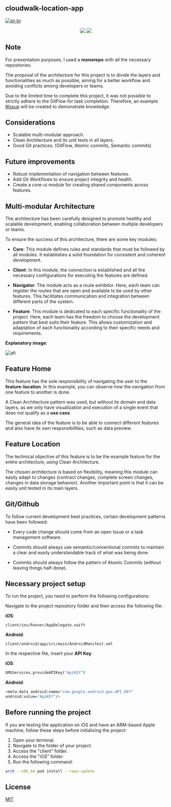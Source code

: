 ## cloudwalk-location-app
[![pt-br](https://img.shields.io/badge/lang-pt--br-green.svg)](https://github.com/Luc4sAlmeida/cloudwalk-location-app#readme)

<p align="center">
  <img src="https://i.imgur.com/GWsaTdW.png">
  <img src="https://i.imgur.com/OhLB6Iq.gif">
</p>

## Note
For presentation purposes, I used a **monorepo** with all the necessary repositories.

The proposal of the architecture for this project is to divide the layers and functionalities as much as possible, aiming for a better workflow and avoiding conflicts among developers or teams.

Due to the limited time to complete this project, it was not possible to strictly adhere to the GitFlow for task completion. Therefore, an example [#Issue](/../../issues/1) will be created to demonstrate knowledge.

## Considerations
+ Scalable multi-modular approach.
+ Clean Architecture and its unit tests in all layers.
+ Good Git practices. (GitFlow, Atomic commits, Semantic commits)

## Future improvements
+ Robust implementation of navigation between features.
+ Add Git Workflows to ensure project integrity and health.
+ Create a core-ui module for creating shared components across features.

## Multi-modular Architecture

The architecture has been carefully designed to promote healthy and scalable development, enabling collaboration between multiple developers or teams.

To ensure the success of this architecture, there are some key modules:

+ **Core**: This module defines rules and standards that must be followed by all modules. It establishes a solid foundation for consistent and coherent development.

+ **Client**: In this module, the connection is established and all the necessary configurations for executing the features are defined.

+ **Navigator**: The module acts as a route exhibitor. Here, each team can register the routes that are open and available to be used by other features. This facilitates communication and integration between different parts of the system.

+ **Feature**: This module is dedicated to each specific functionality of the project. Here, each team has the freedom to choose the development pattern that best suits their feature. This allows customization and adaptation of each functionality according to their specific needs and requirements.

**Explanatory image**: 

![alt](https://i.imgur.com/w1mcqmg.png)

## Feature Home
This feature has the sole responsibility of navigating the user to the **feature-location**. In this example, you can observe how the navigation from one feature to another is done.

A Clean Architecture pattern was used, but without its domain and data layers, as we only have visualization and execution of a single event that does not qualify as a **use case**.

The general idea of the feature is to be able to connect different features and also have its own responsibilities, such as data preview.

## Feature Location

The technical objective of this feature is to be the example feature for the entire architecture, using Clean Architecture.

The chosen architecture is based on flexibility, meaning this module can easily adapt to changes (contract changes, complete screen changes, changes in data storage behavior). Another important point is that it can be easily unit tested in its main layers.

## Git/Github

To follow current development best practices, certain development patterns have been followed:

+ Every code change should come from an open Issue or a task management software.

+ Commits should always use semantic/conventional commits to maintain a clear and easily understandable track of what was being done.

+ Commits should always follow the pattern of Atomic Commits (without leaving things half-done).

## Necessary project setup

To run the project, you need to perform the following configurations:

Navigate to the project repository folder and then access the following file:

**iOS**:
```
client/ios/Runner/AppDelegate.swift
```

**Android**:
```
client/android/app/src/main/AndroidManifest.xml
```

In the respective file, insert your **API Key**.

**iOS**:

```bash
GMSServices.provideAPIKey("ApiKEY")
```

**Android**:

```bash
<meta-data android:name="com.google.android.geo.API_KEY" 
android:value="ApiKEY"/>
```

## Before running the project
If you are testing the application on iOS and have an ARM-based Apple machine, follow these steps before initializing the project:

1. Open your terminal.
2. Navigate to the folder of your project.
3. Access the "client" folder.
4. Access the "iOS" folder.
5. Run the following command:

```bash
arch --x86_64 pod install --repo-update
```

## License

[MIT](https://choosealicense.com/licenses/mit/)

